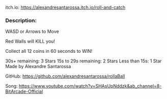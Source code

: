 itch.io: https://alexandresantarossa.itch.io/roll-and-catch

### Description: <p>
WASD or Arrows to Move

Red Walls will KILL you!

Collect all 12 coins in 60 seconds to WIN!

30s+ remaining: 3 Stars
15s to 29s remaining: 2 Stars
Less than 15s: 1 Star
Made by Alexandre Santarossa

GitHub: https://github.com/alexandresantarossa/rollaBall


​Song: https://www.youtube.com/watch?v=SHAsUpNddzk&ab_channel=8-BitArcade-Official

​
